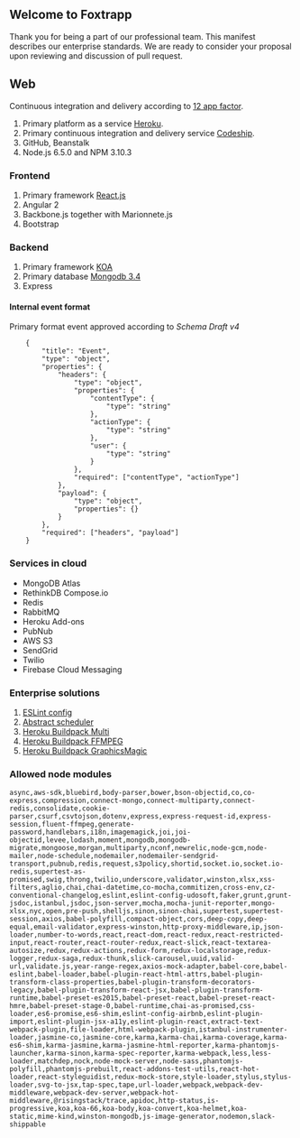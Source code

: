 ## Welcome to Foxtrapp

Thank you for being a part of our professional team. This manifest describes our enterprise standards.
We are ready to consider your proposal upon reviewing and discussion of pull request.

## Web

Continuous integration and delivery according to [12 app factor](https://12factor.net).

1. Primary platform as a service [Heroku](https://heroku.com).
2. Primary continuous integration and delivery service [Codeship](https://codeship.com).
3. GitHub, Beanstalk
4. Node.js 6.5.0 and NPM 3.10.3

### Frontend

1. Primary framework [React.js](https://facebook.github.io/react/)
2. Angular 2
3. Backbone.js together with Marionnete.js
4. Bootstrap

### Backend

1. Primary framework [KOA](https://github.com/koajs/koa)
2. Primary database [Mongodb 3.4](https://www.mongodb.com/cloud/atlas)
3. Express

#### Internal event format

Primary format event approved according to *Schema Draft v4*

```
    {
        "title": "Event",
        "type": "object",
        "properties": {
            "headers": {
                "type": "object",
                "properties": {
                    "contentType": {
                        "type": "string"
                    },
                    "actionType": {
                        "type": "string"
                    },
                    "user": {
                        "type": "string"
                    }
                },
                "required": ["contentType", "actionType"]
            },
            "payload": {
                "type": "object",
                "properties": {}
            }
        },
        "required": ["headers", "payload"]
    }
```

### Services in cloud

 - MongoDB Atlas
 - RethinkDB Compose.io
 - Redis
 - RabbitMQ
 - Heroku Add-ons
 - PubNub
 - AWS S3
 - SendGrid
 - Twilio
 - Firebase Cloud Messaging

### Enterprise solutions

 1. [ESLint config](https://github.com/oleksijfomin/eslint-config-udosoft)
 2. [Abstract scheduler](https://github.com/rhinobuccaneers/abstract-scheduler)
 3. [Heroku Buildpack Multi](https://github.com/rhinobuccaneers/heroku-buildpack-multi)
 4. [Heroku Buildpack FFMPEG](https://github.com/rhinobuccaneers/heroku-buildpack-ffmpeg)
 5. [Heroku Buildpack GraphicsMagic](https://github.com/foxtrapplimited/heroku-buildpack-graphicsmagick)

### Allowed node modules
```
async,aws-sdk,bluebird,body-parser,bower,bson-objectid,co,co-express,compression,connect-mongo,connect-multiparty,connect-redis,consolidate,cookie-parser,csurf,csvtojson,dotenv,express,express-request-id,express-session,fluent-ffmpeg,generate-password,handlebars,i18n,imagemagick,joi,joi-objectid,levee,lodash,moment,mongodb,mongodb-migrate,mongoose,morgan,multiparty,nconf,newrelic,node-gcm,node-mailer,node-schedule,nodemailer,nodemailer-sendgrid-transport,pubnub,redis,request,s3policy,shortid,socket.io,socket.io-redis,supertest-as-promised,swig,throng,twilio,underscore,validator,winston,xlsx,xss-filters,aglio,chai,chai-datetime,co-mocha,commitizen,cross-env,cz-conventional-changelog,eslint,eslint-config-udosoft,faker,grunt,grunt-jsdoc,istanbul,jsdoc,json-server,mocha,mocha-junit-reporter,mongo-xlsx,nyc,open,pre-push,shelljs,sinon,sinon-chai,supertest,supertest-session,axios,babel-polyfill,compact-object,cors,deep-copy,deep-equal,email-validator,express-winston,http-proxy-middleware,ip,json-loader,number-to-words,react,react-dom,react-redux,react-restricted-input,react-router,react-router-redux,react-slick,react-textarea-autosize,redux,redux-actions,redux-form,redux-localstorage,redux-logger,redux-saga,redux-thunk,slick-carousel,uuid,valid-url,validate.js,year-range-regex,axios-mock-adapter,babel-core,babel-eslint,babel-loader,babel-plugin-react-html-attrs,babel-plugin-transform-class-properties,babel-plugin-transform-decorators-legacy,babel-plugin-transform-react-jsx,babel-plugin-transform-runtime,babel-preset-es2015,babel-preset-react,babel-preset-react-hmre,babel-preset-stage-0,babel-runtime,chai-as-promised,css-loader,es6-promise,es6-shim,eslint-config-airbnb,eslint-plugin-import,eslint-plugin-jsx-a11y,eslint-plugin-react,extract-text-webpack-plugin,file-loader,html-webpack-plugin,istanbul-instrumenter-loader,jasmine-co,jasmine-core,karma,karma-chai,karma-coverage,karma-es6-shim,karma-jasmine,karma-jasmine-html-reporter,karma-phantomjs-launcher,karma-sinon,karma-spec-reporter,karma-webpack,less,less-loader,matchdep,nock,node-mock-server,node-sass,phantomjs-polyfill,phantomjs-prebuilt,react-addons-test-utils,react-hot-loader,react-styleguidist,redux-mock-store,style-loader,stylus,stylus-loader,svg-to-jsx,tap-spec,tape,url-loader,webpack,webpack-dev-middleware,webpack-dev-server,webpack-hot-middleware,@risingstack/trace,apidoc,http-status,is-progressive,koa,koa-66,koa-body,koa-convert,koa-helmet,koa-static,mime-kind,winston-mongodb,js-image-generator,nodemon,slack-shippable
```
